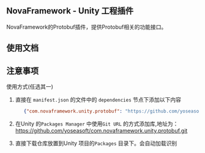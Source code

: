 ﻿## NovaFramework - Unity 工程插件

NovaFramework的Protobuf插件，提供Protobuf相关的功能接口。

## 使用文档

## 注意事项

使用方式(任选其一)

1. 直接在 `manifest.json` 的文件中的 `dependencies` 节点下添加以下内容
   ```json
      {"com.novaframework.unity.protobuf": "https://github.com/yoseasoft/com.novaframework.unity.protobuf.git"}
    ```
2. 在Unity 的`Packages Manager` 中使用`Git URL` 的方式添加库,地址为：
https://github.com/yoseasoft/com.novaframework.unity.protobuf.git

3. 直接下载仓库放置到Unity 项目的`Packages` 目录下。会自动加载识别

